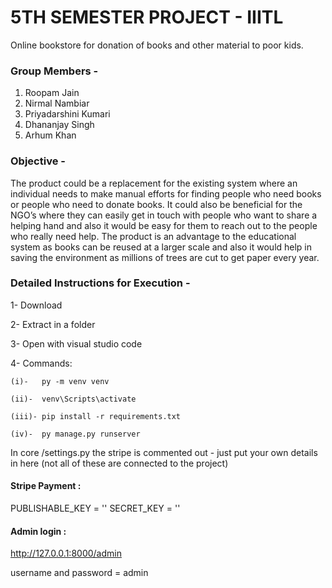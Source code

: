 # 5TH SEMESTER PROJECT - IIITL

Online bookstore for donation of books and other material to poor kids. 

### Group Members - 

1. Roopam Jain
2. Nirmal Nambiar
3. Priyadarshini Kumari
4. Dhananjay Singh
5. Arhum Khan


### Objective -

The product could be a replacement for the existing system where an individual needs to make manual efforts for finding people who need books or people who need to donate books. It could also be beneficial for the NGO’s where they can easily get in touch with people who want to share a helping hand and also it would be easy for them to reach out to the people who really need help. The product is an advantage to the educational system as books can be reused at a larger scale and also it would help in saving the environment as millions of trees are cut to get paper every year.

### Detailed Instructions for Execution - 

1- Download

2- Extract in a folder

3- Open with visual studio code

4- Commands:

    (i)-   py -m venv venv
   
    (ii)-  venv\Scripts\activate
   
    (iii)- pip install -r requirements.txt
   
    (iv)-  py manage.py runserver
   
In core /settings.py the stripe is commented out - just put your own details in here (not all of these are connected to the project)

#### Stripe Payment :

PUBLISHABLE_KEY = '' SECRET_KEY = ''

#### Admin login : 

http://127.0.0.1:8000/admin

username and password = admin




